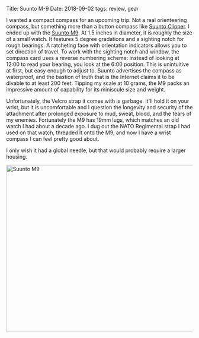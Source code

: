 Title: Suunto M-9
Date: 2018-09-02
tags: review, gear

I wanted a compact compass for an upcoming trip. Not a real orienteering compass, but something more than a button compass like [Suunto Clipper](https://www.suunto.com/en-us/Products/Compasses/Suunto-Clipper/Suunto-Clipper-LB-NH-Compass/). I ended up with the [Suunto M9](https://www.suunto.com/en-us/Products/Compasses/Suunto-M-9-Black-Black-NH-with-velcro-strap/). At 1.5 inches in diameter, it is roughly the size of a small watch. It features 5 degree gradations and a sighting notch for rough bearings. A ratcheting face with orientation indicators allows you to set direction of travel. To work with the sighting notch and window, the compass card uses a reverse numbering scheme: instead of looking at 12:00 to read your bearing, you look at the 6:00 position. This is unintuitive at first, but easy enough to adjust to. Suunto advertises the compass as waterproof, and the bastion of truth that is the Internet claims it to be divable to at least 200 feet. Tipping my scale at 10 grams, the M9 packs an impressive amount of capability for its miniscule size and weight.

Unfortunately, the Velcro strap it comes with is garbage. It'll hold it on your wrist, but it is uncomfortable and I question the longevity and security of the attachment after prolonged exposure to mud, sweat, blood, and the tears of my enemies. Fortunately the M9 has 19mm lugs, which matches an old watch I had about a decade ago. I dug out the NATO Regimental strap I had used on that watch, threaded it onto the M9, and now I have a wrist compass I can feel pretty good about.

I only wish it had a global needle, but that would probably require a larger housing.

<a href="https://www.flickr.com/photos/pigmonkey/30567562998/in/dateposted/" title="Suunto M9"><img src="https://farm2.staticflickr.com/1850/30567562998_c154878106_c.jpg" width="800" height="450" alt="Suunto M9"></a>
